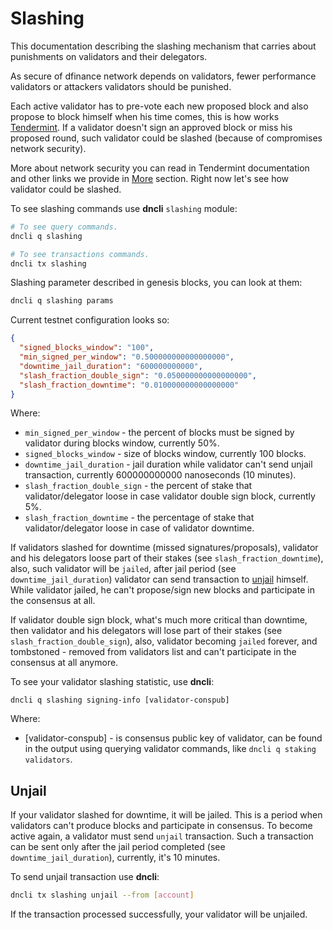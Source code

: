 # Slashing

This documentation describing the slashing mechanism that carries about punishments on validators and their delegators.

As secure of dfinance network depends on validators, fewer performance validators or attackers validators should be punished. 

Each active validator has to pre-vote each new proposed block and also propose to block himself when his time comes, this is how works [Tendermint](https://tendermint.com/). If a validator doesn't sign an approved block or miss his proposed round, such validator could be slashed (because of compromises network security). 

More about network security you can read in Tendermint documentation and other links we provide in [More](/staking/more.md) section. Right now let's see how validator could be slashed.

To see slashing commands use **dncli** `slashing` module:

```bash
# To see query commands.
dncli q slashing

# To see transactions commands.
dncli tx slashing
```

Slashing parameter described in genesis blocks, you can look at them:

```bash
dncli q slashing params 
```

Current testnet configuration looks so:

```json
{
  "signed_blocks_window": "100",
  "min_signed_per_window": "0.500000000000000000",
  "downtime_jail_duration": "600000000000",
  "slash_fraction_double_sign": "0.050000000000000000",
  "slash_fraction_downtime": "0.010000000000000000"
}
```

Where:

  * `min_signed_per_window` - the percent of blocks must be signed by validator during blocks window, currently 50%.
  * `signed_blocks_window` - size of blocks window, currently 100 blocks.
  * `downtime_jail_duration` - jail duration while validator can't send unjail transaction, currently 600000000000 nanoseconds (10 minutes).
  * `slash_fraction_double_sign` - the percent of stake that validator/delegator loose in case validator double sign block, currently 5%.
  * `slash_fraction_downtime` - the percentage of stake that validator/delegator loose in case of validator downtime.

If validators slashed for downtime (missed signatures/proposals), validator and his delegators loose part of their stakes (see `slash_fraction_downtime`), also, such validator will be  `jailed`, after jail period (see `downtime_jail_duration`) validator can send transaction to [unjail](#unjail) himself. While validator jailed, he can't propose/sign new blocks and participate in the consensus at all.

If validator double sign block, what's much more critical than downtime, then validator and his delegators will lose part of their stakes (see `slash_fraction_double_sign`), also, validator becoming `jailed` forever, and tombstoned -  removed from validators list and can't participate in the consensus at all anymore.

To see your validator slashing statistic, use **dncli**:

```dncli
dncli q slashing signing-info [validator-conspub]
```

Where: 

  * [validator-conspub] - is consensus public key of validator, can be found in the output using querying validator commands, like `dncli q staking validators`.

## Unjail 

If your validator slashed for downtime, it will be jailed. This is a period when validators can't produce blocks and participate in consensus. To become active again, a validator must send `unjail` transaction. Such a transaction can be sent only after the jail period completed (see `downtime_jail_duration`), currently, it's 10 minutes.

To send unjail transaction use **dncli**:

```bash
dncli tx slashing unjail --from [account]
```

If the transaction processed successfully, your validator will be unjailed.
